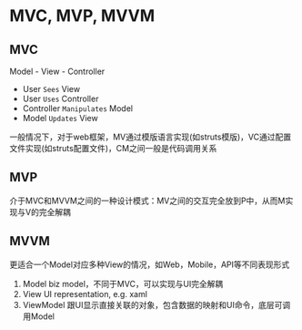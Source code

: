 MVC, MVP, MVVM
===============

MVC
------
Model - View - Controller  
* User `Sees` View
* User `Uses` Controller
* Controller `Manipulates` Model
* Model `Updates` View

一般情况下，对于web框架，MV通过模版语言实现(如struts模版)，VC通过配置文件实现(如struts配置文件)，CM之间一般是代码调用关系

MVP
------
介于MVC和MVVM之间的一种设计模式：MV之间的交互完全放到P中，从而M实现与V的完全解耦

MVVM
------
更适合一个Model对应多种View的情况，如Web，Mobile，API等不同表现形式
1. Model
  biz model，不同于MVC，可以实现与UI完全解耦
2. View
  UI representation, e.g. xaml
3. ViewModel
  跟UI显示直接关联的对象，包含数据的映射和UI命令，底层可调用Model